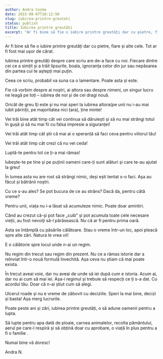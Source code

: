 ```yaml
---
author: Andra Cozma
date: 2015-08-07T18:12:50
slug: iubirea-printre-greutati
status: publish
title: Iubirea printre greutăți
excerpt: "Ar fi bine să fie o iubire printre greutăți dar cu pietre, fiare și alte cele. Tot ar fi fost  "
---
```

Ar fi bine să fie o iubire printre greutăți dar cu pietre, fiare și alte cele. Tot ar fi fost mai ușor de cărat.

Iubirea printre greutăți despre care scriu are de-a face cu noi. Fiecare dintre cei ce a simțit și a trăit lipsurile, boala, ignoranța celor din jur sau nepăsarea din partea cui te aștepți mai puțin.

Ceea ce scriu, probabil va suna ca o lamentare. Poate asta și este.

Fie că vorbim despre ai noștri, ai altora sau despre nimeni, un singur lucru ne leagă pe toți – iubirea de noi și de cei dragi nouă.

Oricât de greu îți este și nu mai speri la iubirea altora(pe unii nu i-au mai iubit părinții, pe majoritatea nici țara), ține minte!

Vei trăi bine atât timp cât vei continua să dăruiești și să nu mai strângi totul în gușă și să nu mai fii cu falsa impresie a siguranței!

Vei trăi atât timp cât știi că mai ai o speranță să faci ceva pentru viitorul tău!

Vei trăi atât timp cât crezi că nu vei ceda!

Luptă-te pentru tot ce ți-a mai rămas!

Iubește-te pe tine și pe puținii oameni care-ți sunt alături și care te-au ajutat la greu!

În lumea asta nu are rost să strângi nimic, deși ești tentat s-o faci. Așa au făcut și bătrânii noștri.

Cu ce s-au ales? Se pot bucura de ce au strâns? Dacă da, pentru câtă vreme?

Pentru unii, viața nu i-a lăsat să acumuleze nimic. Poate doar amintiri.

Când au crezut că-și pot face „cuib” și pot acumula toate cele necesare vieții, au fost nevoiți să-l părăsească. Nu că ar fi pentru prima oară.

Asta se întâmplă cu păsările călătoare. Stau o vreme într-un loc, apoi pleacă spre alte zări. Natura le vrea vii!

E o călătorie spre locul unde n-ai un regim.

Nu regim din trecut sau regim din prezent. Nu ce a rămas istorie dar a reînviat într-o nouă formulă învechită. Așa ceva nu știam că mai poate exista.

În trecut aveai voie, dar nu aveai de unde să iei după cum e istoria. Acum ai, dar nu ai cum să mai iei. Așa-i regimul și trebuie să respecți ce ți s-a dat. Cu acordul tău. Doar că n-ai știut cum să alegi.

Ulcerul roade și nu e vreme de zăbovit cu deciziile. Speri la mai bine, decizi și basta! Așa merg lucrurile.

Poate peste ani și zări, iubirea printre greutăți, o să adune oamenii pentru a lupta.

Să lupte pentru apa dată de ploaie, carnea animalelor, recolta pământului, aerul pe care-l respiră și să obțină doar cu aprobare, o viață în plus pentru a fi o familie .

Numai bine vă doresc!

Andra N.
    